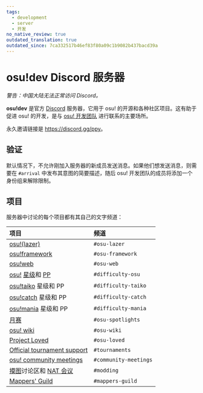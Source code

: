 ```yaml
---
tags:
  - development
  - server
  - 开发
no_native_review: true
outdated_translation: true
outdated_since: 7ca332517b46ef83f80a09c1b9082b437bacd39a
---
```


# osu!dev Discord 服务器

*警告：中国大陆无法正常访问 Discord。*

**osu!dev** 是官方 [Discord](https://discordapp.com) 服务器，它用于 osu! 的开源和各种社区项目。这有助于促进 osu! 的开发，是与 [osu! 开发团队](/wiki/People/osu!_team) 进行联系的主要场所。

永久邀请链接是 <https://discord.gg/ppy>。

## 验证

默认情况下，不允许刚加入服务器的新成员发送消息。如果他们想发送消息，则需要在 `#arrival` 中发布其意图的简要描述，随后 osu! 开发团队的成员将添加一个身份组来解除限制。

## 项目

服务器中讨论的每个项目都有其自己的文字频道：

| 项目 | 频道 |
| :-- | :-- |
| [osu!(lazer)](/wiki/Client/Release_stream/Lazer) | `#osu-lazer` |
| [osu!framework](https://github.com/ppy/osu-framework) | `#osu-framework` |
| [osu!web](https://github.com/ppy/osu-web) | `#osu-web` |
| [osu!](/wiki/Game_mode/osu!) [星级](/wiki/Beatmap/Star_rating)和 [PP](/wiki/Performance_points) | `#difficulty-osu` |
| [osu!taiko](/wiki/Game_mode/osu!taiko) 星级和 PP | `#difficulty-taiko` |
| [osu!catch](/wiki/Game_mode/osu!catch) 星级和 PP | `#difficulty-catch` |
| [osu!mania](/wiki/Game_mode/osu!mania) 星级和 PP | `#difficulty-mania` |
| [月赛](/wiki/Beatmap_Spotlights) | `#osu-spotlights` |
| [osu! wiki](https://github.com/ppy/osu-wiki) | `#osu-wiki` |
| [Project Loved](/wiki/Community/Project_Loved) | `#osu-loved` |
| [Official tournament support](/wiki/Tournaments/Official_support) | `#tournaments` |
| [osu! community meetings](/wiki/Community/osu!_community_meetings) | `#community-meetings` |
| [摸图](/wiki/Modding)讨论区和 [NAT 会议](/wiki/People/Nomination_Assessment_Team/NAT_meetings) | `#modding` |
| [Mappers' Guild](/wiki/Community/Mappers_Guild) | `#mappers-guild` |

